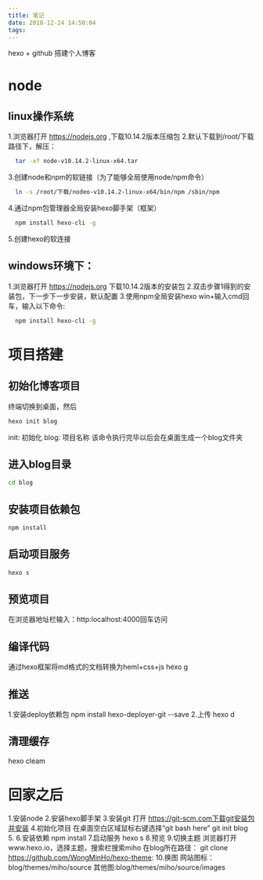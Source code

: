 ```yaml
---
title: 笔记
date: 2018-12-24 14:58:04
tags:
---
```

hexo + github 搭建个人博客
# node
## linux操作系统
1.浏览器打开 https://nodejs.org ,下载10.14.2版本压缩包
2.默认下载到/root/下载  路径下，解压：
```bash
  tar -xf node-v10.14.2-linux-x64.tar
```
3.创建node和npm的软链接（为了能够全局使用node/npm命令）
```bash
  ln -s /root/下载/nodeo-v10.14.2-linux-x64/bin/npm /sbin/npm
```
4.通过npm包管理器全局安装hexo脚手架（框架）
```bash
  npm install hexo-cli -g
```
5.创建hexo的软连接

## windows环境下：
1.浏览器打开 https://nodejs.org 下载10.14.2版本的安装包
2.双击步骤1得到的安装包，下一步下一步安装，默认配置
3.使用npm全局安装hexo
  win+输入cmd回车，输入以下命令:
```bash
  npm install hexo-cli -g
```

 # 项目搭建
 ## 初始化博客项目
 终端切换到桌面，然后
 ```bash
 hexo init blog
 ```
 init: 初始化
 blog: 项目名称
 该命令执行完毕以后会在桌面生成一个blog文件夹
 ## 进入blog目录
 ```bash
 cd blog
 ```
 ## 安装项目依赖包
 ```bash
 npm install
 ```
 ## 启动项目服务
 ```bash
 hexo s
 ```
 ## 预览项目
 在浏览器地址栏输入：http:localhost:4000回车访问
 ## 编译代码
 通过hexo框架将md格式的文档转换为heml+css+js
 hexo g
 ## 推送
 1.安装deploy依赖包
 npm install hexo-deployer-git --save
 2.上传
 hexo d
 ## 清理缓存
 hexo cleam

 # 回家之后
 1.安装node
 2.安装hexo脚手架
 3.安装git
   打开 https://git-scm.com下载git安装包并安装
 4.初始化项目
 在桌面空白区域鼠标右键选择“git bash here”
 git init blog
 5.
 6.安装依赖
 npm install
 7.启动服务
 hexo s
 8.预览
 9.切换主题
 浏览器打开www.hexo.io，选择主题，搜索栏搜索miho
 在blog所在路径：
 git clone https://github.com/WongMinHo/hexo-theme:
 10.换图
   网站图标：blog/themes/miho/source
   其他图:blog/themes/miho/source/images
